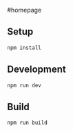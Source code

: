 #homepage


## Setup

```bash
npm install
```

## Development

```bash
npm run dev
```


## Build

```bash
npm run build
```
